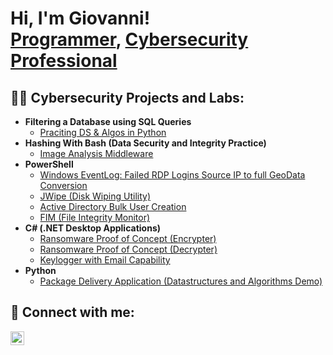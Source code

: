 <h1>Hi, I'm Giovanni! <br/><a href="https://github.com/Giomart1122">Programmer</a>, <a href="https://www.linkedin.com/in/giovanni-martinez-87b9a126/">Cybersecurity Professional</a></h1>

<h2>👨‍💻 Cybersecurity Projects and Labs:</h2>

- <b>Filtering a Database using SQL Queries</b>
  - [Praciting DS & Algos in Python](https://github.com/Giomart1122/Portfolio/blob/main/Apply%20filters%20to%20SQL%20queries%20-%20giovanni%20martinez%2011_23_23.pdf)
- <b> Hashing With Bash (Data Security and Integrity Practice) </b>
  - [Image Analysis Middleware](https://github.com/Giomart1122/Portfolio/blob/main/Hashing%20with%20Bash%20-%20giovanni%20martinez.pdf) 
- <b>PowerShell</b>
  - [Windows EventLog: Failed RDP Logins Source IP to full GeoData Conversion](https://github.com/joshmadakor1/Sentinel-Lab)
  - [JWipe (Disk Wiping Utility)](https://github.com/joshmadakor1/Jwipe.PowerShell)
  - [Active Directory Bulk User Creation](https://github.com/joshmadakor1/AD_PS)
  - [FIM (File Integrity Monitor)](https://github.com/joshmadakor1/PowerShell-Integrity-FIM)
- <b>C# (.NET Desktop Applications)</b>
  - [Ransomware Proof of Concept (Encrypter)](https://github.com/joshmadakor1/EncrypterPOC)
  - [Ransomware Proof of Concept (Decrypter)](https://github.com/joshmadakor1/DecrypterPOC)
  - [Keylogger with Email Capability](https://github.com/joshmadakor1/Key-Logger-With-Email)
- <b>Python</b>
  - [Package Delivery Application (Datastructures and Algorithms Demo)](https://github.com/joshmadakor1/Package-Delivery-Pathfinding-Algorithm)


<h2> 🤳 Connect with me:</h2>
<link
  rel="stylesheet"
  href="https://cdn.jsdelivr.net/gh/dheereshagrwal/colored-icons@1.7.3/src/app/ci.min.css"
/>

[<img align="left" alt="Giovanni Martinez | LinkedIn" width="22px" src="https://github.com/dheereshagrwal/colored-icons/blob/master/public/icons/linkedin/linkedin.svg" />][linkedin]

[Email]: gio.a.martinez03@gmail.com
[linkedin]: http://www.linkedin.com/in/gio-mart

<!--

Here are some ideas to get you started:

- 🔭 I’m currently working on ...
- 🌱 I’m currently learning ...
- 👯 I’m looking to collaborate on ...
- 🤔 I’m looking for help with ...
- 💬 Ask me about ...
- 📫 How to reach me: ...
- 😄 Pronouns: ...
- ⚡ Fun fact: ...
-->
